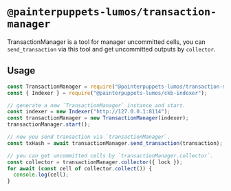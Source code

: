 # `@painterpuppets-lumos/transaction-manager`

TransactionManager is a tool for manager uncommitted cells, you can `send_transaction` via this tool and get uncommitted outputs by `collector`.

## Usage

```javascript
const TransactionManager = require("@painterpuppets-lumos/transaction-manager");
const { Indexer } = require("@painterpuppets-lumos/ckb-indexer");

// generate a new `TransactionManager` instance and start.
const indexer = new Indexer("http://127.0.0.1:8114");
const transactionManager = new TransactionManager(indexer);
transactionManager.start();

// now you send transaction via `transactionManager`.
const txHash = await transactionManager.send_transaction(transaction);

// you can get uncommitted cells by `transactionManager.collector`.
const collector = transactionManager.collector({ lock });
for await (const cell of collector.collect()) {
  console.log(cell);
}
```
